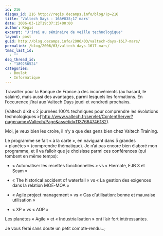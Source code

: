 ```yaml
---
id: 216
disqus_id: 216 http://regis.decamps.info/blog/?p=216
title: 'Valtech Days : 16&#038;17 mars'
date: 2006-03-12T19:37:15+00:00
author: Régis
excerpt: "J'irai au séminaire de veille technologique"
layout: post
guid: http://blog.decamps.info/2006/03/valtech-days-1617-mars/
permalink: /blog/2006/03/valtech-days-1617-mars/
tmac_last_id:
  - ""
dsq_thread_id:
  - "189256524"
categories:
  - Boulot
  - Informatique
---
```

Travailler pour la Banque de France a des inconvénients (au hasard, le salaire), mais aussi des avantages, parmi lesquels les formations. En l’occurence j’irai aux Valtech Days jeudi et vendredi prochains.

[Valtech dixit « 2 journées 100% techniques pour comprendre les évolutions technologiques »]’http://www.valtech.fr/servlet/ContentServer?pagename=Valtech/Page&assetid=1137684746182).
  
Moi, je veux bien les croire, il n’y a que des gens bien chez Valtech Training.

Le programme se fait « à la carte », en naviguant dans 5 grandes « planètes » (comprendre thématique). Je n’ai pas encore bien élaboré mon programme, et il va falloir que je choisisse parmi ces conférences (qui tombent en même temps):

* « Automatiser les recettes fonctionnelles » vs « Hiernate, EJB 3 et Seam »
  
* « The historical accident of waterfall » vs « La gestion des exigences dans la relation MOE-MOA »
  
* « Agile project management » vs « Cas d’utilisation: bonne et mauvaise utilisation »
  
* « XP » vs « AOP »

Les planètes « Agile » et « Industrialisation » ont l’air fort intéressantes.

Je vous ferai sans doute un petit compte-rendu…;
